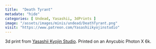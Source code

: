 ```yaml
---
title:  "Death Tyrant"
metadate: "hide"
categories: [ Undead, Yasashii, 3dPrints ]
image: "/assets/images/minis/undead/DeathTyrant.png"
visit: "https://www.patreon.com/Yasashiikyojinstudio"
---
```

3d print from [Yasashii Kyojin Studio](https://www.patreon.com/Yasashiikyojinstudio). 
Printed on an Anycubic Photon X 6k.